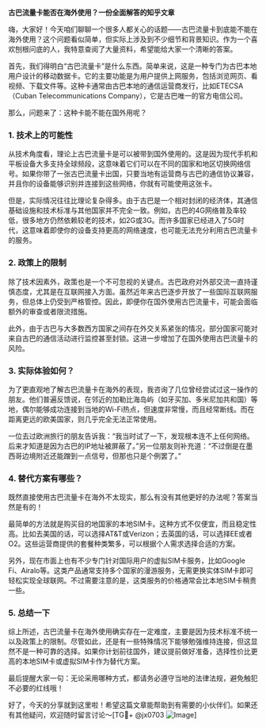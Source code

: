 **古巴流量卡能否在海外使用？一份全面解答的知乎文章**

嗨，大家好！今天咱们聊聊一个很多人都关心的话题——古巴流量卡到底能不能在海外使用？这个问题看似简单，但实际上涉及到不少细节和背景知识。作为一个喜欢刨根问底的人，我特意查阅了大量资料，希望能给大家一个清晰的答案。

首先，我们得明白“古巴流量卡”是什么东西。简单来说，这是一种专门为古巴本地用户设计的移动数据卡。它的主要功能是为用户提供上网服务，包括浏览网页、看视频、下载文件等。这种卡通常由古巴本地的通信运营商发行，比如ETECSA（Cuban Telecommunications Company），它是古巴唯一的官方电信公司。

那么，问题来了：这种卡能不能在国外用呢？

### 1. **技术上的可能性**
从技术角度看，理论上古巴流量卡是可以被带到国外使用的。这是因为现代手机和平板设备大多支持全球频段，这意味着它们可以在不同的国家和地区切换网络信号。如果你带了一张古巴流量卡出国，只要当地有运营商与古巴的通信协议兼容，并且你的设备能够识别并连接到这些网络，你就有可能使用这张卡。

但是，实际情况往往比理论复杂得多。由于古巴是一个相对封闭的经济体，其通信基础设施和技术标准与其他国家并不完全一致。例如，古巴的4G网络普及率较低，很多地方仍然依赖较老的技术，如2G或3G。而许多国家已经进入了5G时代，这意味着即使你的设备支持更高的网络速度，也可能无法充分利用古巴流量卡的服务。

### 2. **政策上的限制**
除了技术因素外，政策也是一个不可忽视的关键点。古巴政府对外部交流一直持谨慎态度，尤其是在互联网接入方面。虽然近年来古巴逐步开放了一些国际互联网服务，但总体上仍受到严格管控。因此，即便你在国外使用古巴流量卡，可能会面临额外的审查或者限流措施。

此外，由于古巴与大多数西方国家之间存在外交关系紧张的情况，部分国家可能对来自古巴的通信活动进行监控甚至封锁。这进一步增加了在国外使用古巴流量卡的风险。

### 3. **实际体验如何？**
为了更直观地了解古巴流量卡在海外的表现，我咨询了几位曾经尝试过这一操作的朋友。他们普遍反馈说，在邻近的加勒比海岛屿（如牙买加、多米尼加共和国）等地，偶尔能够成功连接到当地的Wi-Fi热点，但速度非常慢，而且经常断线。而在距离更远的欧美国家，则几乎完全无法正常使用。

一位去过欧洲旅行的朋友告诉我：“我当时试了一下，发现根本连不上任何网络。后来才知道是因为古巴的IP地址被屏蔽了。”另一位朋友则补充道：“不过倒是在墨西哥边境附近还能蹭到一点信号，但那也只是个例罢了。”

### 4. **替代方案有哪些？**
既然直接使用古巴流量卡在海外不太现实，那么有没有其他更好的办法呢？答案当然是有的！

最简单的方法就是购买目的地国家的本地SIM卡。这种方式不仅便宜，而且稳定性高。比如去美国的话，可以选择AT&T或Verizon；去英国的话，可以选择EE或者O2。这些运营商提供的套餐种类繁多，可以根据个人需求选择合适的方案。

另外，现在市面上也有不少专门针对国际用户的虚拟SIM卡服务，比如Google Fi、Airalo等。这类产品通常支持多个国家的漫游服务，无需更换实体SIM卡即可轻松实现全球联网。不过需要注意的是，这类服务的价格通常会比本地SIM卡稍贵一些。

### 5. **总结一下**
综上所述，古巴流量卡在海外使用确实存在一定难度，主要是因为技术标准不统一以及政策上的限制。尽管如此，还是有一些特殊情况下能够勉强维持连接，但这显然不是一种可靠的选择。如果你计划前往国外，建议提前做好准备，选择性价比更高的本地SIM卡或虚拟SIM卡作为替代方案。

最后提醒大家一句：无论采用哪种方式，都请务必遵守当地的法律法规，避免触犯不必要的红线哦！

好了，今天的分享就到这里啦！希望这篇文章能帮助到有需要的小伙伴们。如果还有其他疑问，欢迎随时留言讨论～[TG💪+ @jx0703 ![Image](https://github.com/user-attachments/assets/dbca1d08-cadb-493c-b0ec-ad6f7a83f270)]